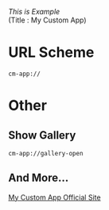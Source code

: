 _This is Example_  
(Title : My Custom App)  
# URL Scheme
`cm-app://`  
# Other
## Show Gallery
`cm-app://gallery-open`  
## And More...
[My Custom App Official Site](https://example.com)
